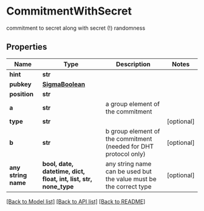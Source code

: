 # CommitmentWithSecret

commitment to secret along with secret (!) randomness

## Properties
Name | Type | Description | Notes
------------ | ------------- | ------------- | -------------
**hint** | **str** |  | 
**pubkey** | [**SigmaBoolean**](SigmaBoolean.md) |  | 
**position** | **str** |  | 
**a** | **str** | a group element of the commitment | 
**type** | **str** |  | [optional] 
**b** | **str** | b group element of the commitment (needed for DHT protocol only) | [optional] 
**any string name** | **bool, date, datetime, dict, float, int, list, str, none_type** | any string name can be used but the value must be the correct type | [optional]

[[Back to Model list]](../README.md#documentation-for-models) [[Back to API list]](../README.md#documentation-for-api-endpoints) [[Back to README]](../README.md)


